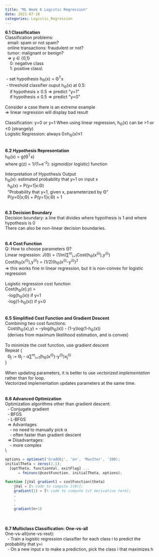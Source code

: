 ```yaml
---
title: "ML Week 6 Logistic Regression"
date: 2021-07-10
categories: Logistic_Regression
---
```

**6.1 Classification**\
Classification problems:\
&nbsp; email: spam or not spam?\
&nbsp; online transactions: fraudulent or not?\
&nbsp; tumor: malignant or benign?\
&nbsp; => y ∈ {0,1}\
&nbsp; &nbsp; 0: negative class\
&nbsp; &nbsp; 1: positive class\

&nbsp;- set hypothesis h<sub>Θ</sub>(x) = Θ<sup>T</sup>x\
&nbsp;- threshold classifier ouput h<sub>Θ</sub>(x) at 0.5:\
&nbsp; &nbsp; if hypothesis ≥ 0.5 => predict "y=1"\
&nbsp; &nbsp; if hypothesis ≤ 0.5 => predict "y=0"\
\
Consider a case there is an extreme example\
=> linear regression will display bad result\
\
Classification: y=0 or y=1
When using linear regression, h<sub>Θ</sub>(x) can be >1 or <0 (strangely)\
Logistic Regression: always 0≤h<sub>Θ</sub>(x)≤1\
\
\
**6.2 Hypothesis Representation**\
h<sub>Θ</sub>(x) = g(Θ<sup>T</sup>x)\
where g(z) = 1/(1+e<sup>-z</sup>): sigmoid(or logistic) function\
\
Interpretation of Hypothesis Output\
h<sub>Θ</sub>(x): estimated probability that y=1 on input x\
&nbsp; h<sub>Θ</sub>(x) = P(y=1|x:Θ)\
&nbsp; "Probability that y=1, given x, parameterized by Θ"\
&nbsp; P(y=0|x;Θ) + P(y=1|x;Θ) = 1\
\
\
**6.3 Decision Boundary**\
Decision boundary: a line that divides where hypothesis is 1 and where hypothesis is 0\
There can also be non-linear decision boundaries.\
\
\
**6.4 Cost Function**\
Q: How to choose parameters Θ?\
Linear regression: J(Θ) = (1/m)∑<sup>m</sup><sub>i=1</sub>Cost(h<sub>Θ</sub>(x<sup>(i)</sup>),y<sup>(i)</sup>)\
Cost(h<sub>Θ</sub>(x<sup>(i)</sup>),y<sup>(i)</sup>) = (1/2)(h<sub>Θ</sub>(x<sup>(i)</sup>-y<sup>(i)</sup>)<sup>2</sup>\
=> this works fine in linear regression, but it is non-convex for logistic regression\
\
Logistic regression cost function\
Cost(h<sub>Θ</sub>(x),y) =\
&nbsp; -log(h<sub>Θ</sub>(x))   if y=1\
&nbsp; -log(1-h<sub>Θ</sub>(x)) if y=0\
\
\
**6.5 Simplified Cost Function and Gradient Descent**\
Combining two cost functions:\
&nbsp; Cost(h<sub>Θ</sub>(x),y) = -ylog(h<sub>Θ</sub>(x)) - (1-y)log(1-h<sub>Θ</sub>(x))\
&nbsp; (derives from maximum likelihood estimation, and is convex)\
\
To minimize the cost function, use gradient descent\
Repeat {\
&nbsp; Θ<sub>j</sub> := Θ<sub>j</sub> - α∑<sup>m</sup><sub>i=1</sub>(h<sub>Θ</sub>(x<sup>(i)</sup>)-y<sup>(i)</sup>)x<sub>j</sub><sup>(i)</sup>\
}\
\
When updating parameters, it is better to use *vectorized implementation* rather than for loop.\
Vectorized implementation updates parameters at the same time.\
\
\
**6.6 Advanced Optimization**\
Optimization algorithms other than gradient descent:\
&nbsp; - Conjugate gradient\
&nbsp; - BFGS\
&nbsp; - L-BFGS\
&nbsp; => Advantages\
&nbsp; &nbsp; - no need to manually pick α\
&nbsp; &nbsp; - often faster than gradient descent\
&nbsp; => Disadvantages:\
&nbsp; &nbsp; - more complex\
\
```Octave
options = optimset('GradObj', 'on', 'MaxIter', '100);
initialTheta = zeros(2,1);
  [optTheta, functionVal, exitFlag] ...
      = fminunc(@costFunction, initialTheta, options);

function [jVal gradient] = costFunction(theta)
    jVal = [% code to compute J(Θ)];
    gradient(1) = [% code to compute 1st derivative term];
    .
    .
    .
    gradient(n+1)
```
\
\
**6.7 Multiclass Classification: One-vs-all**\
One-vs-all(one-vs-rest):\
&nbsp; - Train a logistic regression classifier for each class i to predict the probability that y=i\
&nbsp; - On a new input x to make a prediction, pick the class i that maximizes h


